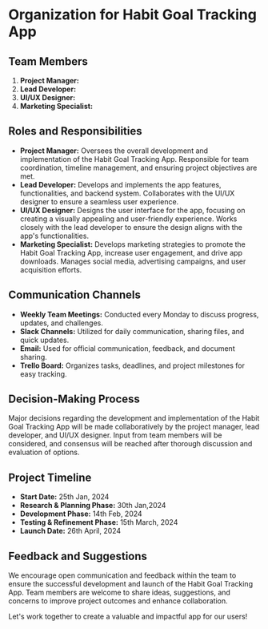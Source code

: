 # Organization for Habit Goal Tracking App

## Team Members
1. **Project Manager:** 
2. **Lead Developer:** 
3. **UI/UX Designer:**
4. **Marketing Specialist:** 

## Roles and Responsibilities
- **Project Manager:** Oversees the overall development and implementation of the Habit Goal Tracking App. Responsible for team coordination, timeline management, and ensuring project objectives are met.
- **Lead Developer:** Develops and implements the app features, functionalities, and backend system. Collaborates with the UI/UX designer to ensure a seamless user experience.
- **UI/UX Designer:** Designs the user interface for the app, focusing on creating a visually appealing and user-friendly experience. Works closely with the lead developer to ensure the design aligns with the app's functionalities.
- **Marketing Specialist:** Develops marketing strategies to promote the Habit Goal Tracking App, increase user engagement, and drive app downloads. Manages social media, advertising campaigns, and user acquisition efforts.

## Communication Channels
- **Weekly Team Meetings:** Conducted every Monday to discuss progress, updates, and challenges.
- **Slack Channels:** Utilized for daily communication, sharing files, and quick updates.
- **Email:** Used for official communication, feedback, and document sharing.
- **Trello Board:** Organizes tasks, deadlines, and project milestones for easy tracking.

## Decision-Making Process
Major decisions regarding the development and implementation of the Habit Goal Tracking App will be made collaboratively by the project manager, lead developer, and UI/UX designer. Input from team members will be considered, and consensus will be reached after thorough discussion and evaluation of options.

## Project Timeline
- **Start Date:** 25th Jan, 2024
- **Research & Planning Phase:** 30th Jan,2024
- **Development Phase:** 14th Feb, 2024
- **Testing & Refinement Phase:** 15th March, 2024 
- **Launch Date:** 26th April, 2024

## Feedback and Suggestions
We encourage open communication and feedback within the team to ensure the successful development and launch of the Habit Goal Tracking App. Team members are welcome to share ideas, suggestions, and concerns to improve project outcomes and enhance collaboration.

Let's work together to create a valuable and impactful app for our users!
